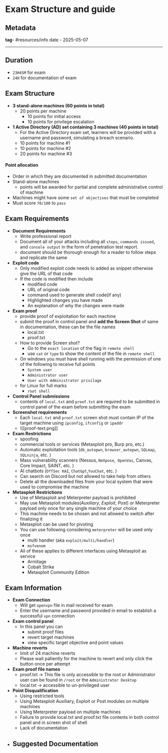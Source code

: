 # Exam Structure and guide

## Metadata

**tag**- #resources/info
date - 2025-05-07

---
## Duration
- `23H45M` for exam
- `24H` for documentation of exam
## Exam Structure

- **3 stand-alone machines (60 points in total)**
    - 20 points per machine
        - 10 points for initial access
        - 10 points for privilege escalation
- **1 Active Directory (AD) set containing 3 machines (40 points in total)**
    - For the Active Directory exam set, learners will be provided with a username and password, simulating a breach scenario.
    - 10 points for machine #1
    - 10 points for machine #2
    - 20 points for machine #3
#### Point allocation 
- Order in which they are documented in submitted documentation
- Stand-alone machines 
	- points will be awarded for partial and complete administrative control of machine
- Machines might have some `set of objectives` that must be completed
- Must score `70/100` to `pass`
## Exam Requirements 
- **Document Requirements**
	- Write professional report 
	- Document all of your attacks including all `steps`, ``commands issued``, and `console output` in the form of penetration test report.
	- document should be thorough enough for a reader to follow steps and replicate the same
- **Exploit code**
	- Only modified exploit code needs to added as snippet otherwise give the URL of that code 
	- If the code is modified then include 
		- modified code
		- URL of original code
		- command used to generate shell code(if any)
		- Highlighted changes you have made
		- An explanation of why the changes were made
- **Exam proof**
	- provide proof of exploitation for each machine
	- submit the proof in control panel and **add the Screen Shot** of same in documentation, these can be the file names
		- local.txt
		- proof.txt
	- How to provide Screen shot?
		- Go to the `exact location` of the flag in `remote shell`
		- use `cat` or `type` to show the content of the file in `remote shell`
	- On windows you must have shell running with the permission of one of the following to receive full points
		- `System user`
		- `Administrator user`
		- `User with Administrator privilage`
	- for Linux for full marks
		- `root shell`
- **Control Panel submissions** 
	- contents of `local.txt` and `proof.txt` are required to be submitted in control panel of the exam before submitting the exam
- **Screenshot requirements**
	- Each `local.txt` and `proof.txt` screen shot must contain IP of the target machine using `ipconfig`, `ifconfig` or `ipaddr`
	- ![[proof-text.png]]
- **Exam Restrictions**
	- spoofing
	- commercial tools or services (Metasploit pro, Burp pro, etc.)
	- Automatic exploitation tools (`db_autopwn`, `browser_autopwn`, `SQLmap`, `SQLninja`, etc. )
	- Mass vulnerability scanners (Nessus, `NeXpose`,` OpenVas`, Canvas, Core Impact, SAINT, etc. )
	- AI chatbots (`OffSec KAI`, `ChatGpt`,`YouChat`, etc. )
	- Can search on Discord but not allowed to take help from others
	- Delete all the downloaded files from your local system that were used to compromise the machine 
- **Metasploit Restrictions**
	- Use of Metasploit and Meterpreter payload is prohibited 
	- May use Metasploit modules(*Auxiliary*, *Exploit*, *Post*) or Meterpreter payload only once for any single machine of your choice 
	- This machine needs to be chosen and not allowed to switch after finalizing it
	- Metasploit can be used for pivoting
	- You can use following considering `meterpreter` will be used only once 
		- multi handler (aka `exploit/multi/handler`)
		- `msfvenom`
	- All of these applies to different interfaces using Metasploit as service 
		- Armitage
		- Cobalt Strike
		- Metasploit Community Edition
## Exam Information
- **Exam Connection**
	- Will get `openvpn` file in mail received for exam
	- Enter the username and password provided in email to establish a successful `vpn` connection
- **Exam control panel**
	- In this panel you can 
		- submit proof files
		- revert target machines
		- view specific target objective and point values
- **Machine reverts**
	- limit of 24 machine reverts
	- Please wait patiently for the machine to revert and only click the button once per attempt
- **Exam proof file names**
	- proof.txt -> This file is only accessible to the root or Administrator user can be found in `/root` or the `Administrator Desktop`
	- local.txt -> accessible to un-privileged user
- **Point Disqualification**
	- Using restricted tools
	- Using Metasploit Auxiliary, Exploit or Post modules on multiple machines
	- Using Meterpreter payload on multiple machines
	- Failure to provide local.txt and proof.txt file contents in both control panel and in screen shot of shell
	- Lack of documentation
- **Suggested Documentation**
	- 